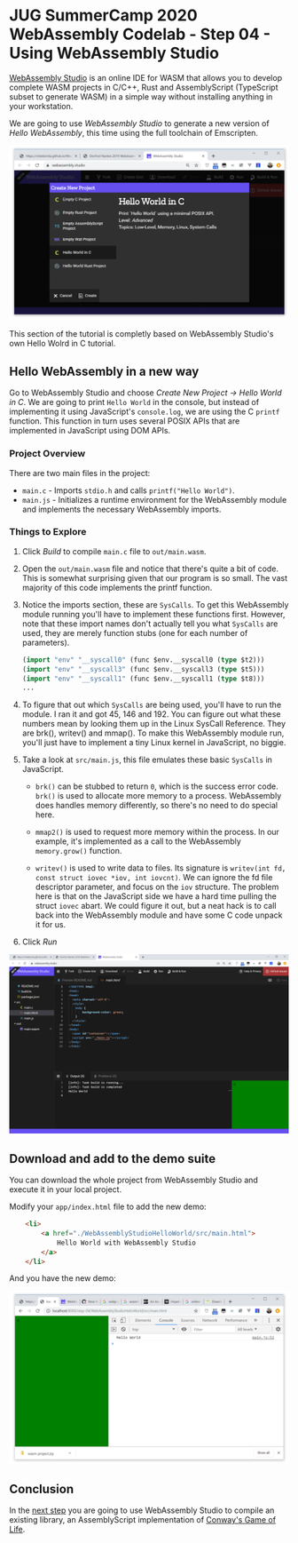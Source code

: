 #  JUG SummerCamp 2020 WebAssembly Codelab - Step 04 - Using WebAssembly Studio

[WebAssembly Studio](https://webassembly.studio/) is an online IDE for WASM that allows you to develop complete WASM projects in C/C++, Rust and AssemblyScript (TypeScript subset to generate WASM) in a simple way without installing anything in your workstation.

We are going to use *WebAssembly Studio* to generate a new version of *Hello WebAssembly*, this time using the full toolchain of Emscripten.

![WebAssembly Studio](./img/webassembly-studio-01.png)

This section of the tutorial is completly based on WebAssembly Studio's own Hello Wolrd in C tutorial.

## Hello WebAssembly in a new way

Go to WebAssembly Studio and choose *Create New Project -> Hello World in C*. We are going to print `Hello World` in the console, but instead of implementing it using JavaScript's `console.log`, we are using the C `printf` function. This function in turn uses several POSIX APIs that are implemented in JavaScript using DOM APIs.

### Project Overview

There are two main files in the project:

- `main.c` - Imports `stdio.h` and calls `printf("Hello World")`.
- `main.js` - Initializes a runtime environment for the WebAssembly module and implements the necessary WebAssembly imports.

### Things to Explore

1. Click *Build* to compile `main.c` file to `out/main.wasm`.

1. Open the `out/main.wasm` file and notice that there's quite a bit of code. This is somewhat surprising given that our program is so small. The vast majority of this code implements the printf function.

1. Notice the imports section, these are `SysCalls`. To get this WebAssembly module running you'll have to implement these functions first. However, note that these import names don't actually tell you what `SysCalls` are used, they are merely function stubs (one for each number of parameters).

    ```lisp
    (import "env" "__syscall0" (func $env.__syscall0 (type $t2)))
    (import "env" "__syscall3" (func $env.__syscall3 (type $t5)))
    (import "env" "__syscall1" (func $env.__syscall1 (type $t8)))
    ...
    ```

1. To figure that out which `SysCalls` are being used, you'll have to run the module. I ran it and got 45, 146 and 192. You can figure out what these numbers mean by looking them up in the Linux SysCall Reference. They are brk(), writev() and mmap(). To make this WebAssembly module run, you'll just have to implement a tiny Linux kernel in JavaScript, no biggie.

1. Take a look at `src/main.js`, this file emulates these basic `SysCalls` in JavaScript.

    - `brk()` can be stubbed to return `0`, which is the success error code. `brk()` is used to allocate more memory to a process. WebAssembly does handles memory differently, so there's no need to do special here.

    - `mmap2()` is used to request more memory within the process. In our example, it's implemented as a call to the WebAssembly `memory.grow()` function.

    - `writev()` is used to write data to files. Its signature is `writev(int fd, const struct iovec *iov, int iovcnt)`. We can ignore the fd file descriptor parameter, and focus on the `iov` structure. The problem here is that on the JavaScript side we have a hard time pulling the struct `iovec` abart. We could figure it out, but a neat hack is to call back into the WebAssembly module and have some C code unpack it for us.

1. Click *Run*


![Hello World in C with WebAssembly Studio](./img/webassembly-studio-02.png)


## Download and add to the demo suite

You can download the whole project from WebAssembly Studio and execute it in your local project.

Modify your `app/index.html` file to add the new demo:

```html
    <li>
        <a href="./WebAssemblyStudioHelloWorld/src/main.html">
            Hello World with WebAssembly Studio 
        </a>
    </li>
```

And you have the new demo:

![Hello World in C with WebAssembly Studio in local mode](./img/webassembly-studio-03.png)


## Conclusion

In the [next step](../step-05/) you are going to use WebAssembly Studio to compile an existing library, an AssemblyScript implementation of [Conway's Game of Life](https://en.wikipedia.org/wiki/Conway%27s_Game_of_Life).